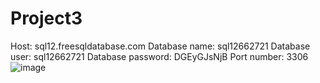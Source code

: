 # Project3
Host: sql12.freesqldatabase.com 
Database name: sql12662721 
Database user: sql12662721
Database password: DGEyGJsNjB Port number: 3306
![image](https://github.com/Wastopous/Project3/assets/102659233/b3a464be-f0a4-435e-9468-a396cd56a8b7)
